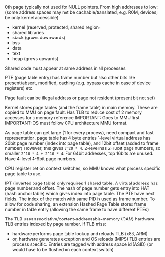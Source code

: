 <!-- SPDX-License-Identifier: zlib-acknowledgement -->
0th page typically not used for NULL pointers.
From high addresses to low:  (some address spaces may not be cachable/translated, e.g. ROM, devices; be only kernel accessible)
  - kernel (reserved, protected, shared region)
  - shared libraries
  - stack (grows downwards)
  - bss
  - data
  - text 
  - heap (grows upwards)

Shared code must appear at same address in all processes

PTE (page table entry) has frame number but also other bits like present/absent, modified, caching (e.g. bypass cache in case of device registers) etc.

Page fault can be illegal address or page not resident (present bit not set)

Kernel stores page tables (and the frame table) in main memory. 
These are copied to MMU on page fault.
Has TLB to reduce cost of 2 memory accesses for a memory reference
IMPORTANT: Goes to MMU first
IMPORTANT: OS must follow CPU architecture MMU format.

As page table can get large (1 for every process), need compact and fast representation.
page table has 4 byte entries
1-level virtual address has 20bit page number (index into page table), and 12bit offset (added to frame number)
However, this gives `2^20 * 4`.
2-level has 2-10bit page numbers, so smaller `2^10 * 4 + 2^10 * 4`.
For 64bit addresses, top 16bits are unused. Have 4-level 4-9bit page numbers.

CPU register set on context switches, so MMU knows what process specific page table to use.

IPT (inverted page table) only requires 1 shared table.
A virtual address has page number and offset.
The hash of page number gets entry into HAT (hash anchor table) which gives index into page table.
The PTE have next fields. The index of the match with same PID is used as frame number.
To allow for code sharing, an extension Hashed Page Table stores frame number in table entry (allowing the same frame to have different PTEs)

The TLB uses associative/content-addressable-memory (CAM) hardware.
TLB entries indexed by page number.
If TLB miss:
  - hardware performs page table lookup and reloads TLB (x86, ARM)
  - or, hardware generates exception and OS reloads (MIPS)
TLB entries are process specific. Entries are tagged with address space id (ASID) (or would have to be flushed on each context switch)

